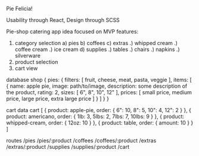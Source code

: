 Pie Felicia!

Usability through React, Design through SCSS

Pie-shop catering app idea focused on MVP features:
1) category selection
  a) pies
  b) coffees
  c) extras
    .) whipped cream
    .) coffee cream
    .) ice cream
  d) supplies
    .) tables
    .) chairs
    .) napkins
    .) silverware
2) product selection
3) cart view

database
shop {
  pies: {
    filters: [
      fruit,
      cheese,
      meat,
      pasta,
      veggie
    ],
    items: [
      {
        name: apple pie,
        image: path/to/image,
        description: some description of the product,
        rating: 2,
        sizes: [
          6",
          8",
          10",
          12"
        ],
        prices: [
          small price,
          medium price,
          large price,
          extra large price
        ] 
      }
    ] 
  }
}




cart data
cart [
  {
    product: apple-pie,
    order: {
      6": 10,
      8": 5,
      10": 4,
      12": 2
    }
  },
  {
    product: americano,
    order: {
      1lb: 3,
      5lbs: 2,
      7lbs: 7,
      10lbs: 9
    }
  },
  {
    product: whipped-cream,
    order: {
      12oz: 10
    }
  },
  {
    product: table,
    order: {
      amount: 10
    }
  }
]

routes
/pies
/pies/:product
/coffees
/coffees/:product
/extras
/extras/:product
/supplies
/supplies/:product
/cart